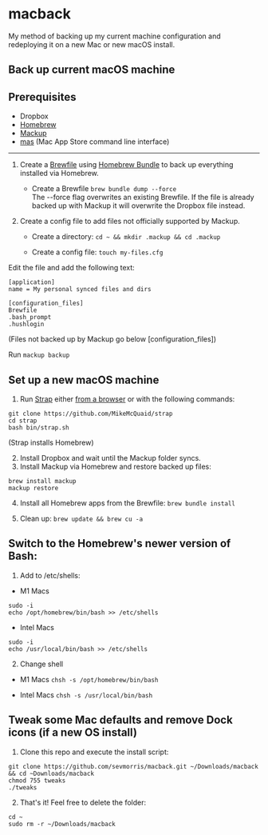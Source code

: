 # macback

My method of backing up my current machine configuration and redeploying it on a new Mac or new macOS install.

## Back up current macOS machine

## Prerequisites
- Dropbox
- [Homebrew](https://brew.sh/)
- [Mackup](https://github.com/lra/mackup)
- [mas](https://github.com/mas-cli/mas) (Mac App Store command line interface)
---
1) Create a [Brewfile](https://github.com/Homebrew/homebrew-bundle) using [Homebrew Bundle](https://docs.brew.sh/Manpage#bundle-subcommand) to back up everything installed via Homebrew.

    - Create a Brewfile
`brew bundle dump --force` <br>
The --force flag overwrites an existing Brewfile. If the file is already backed up with Mackup it will overwrite the Dropbox file instead.

2) Create a config file to add files not officially supported by Mackup.

    - Create a directory:
`cd ~ && mkdir .mackup && cd .mackup`<br>

    - Create a config file:
`touch my-files.cfg`

Edit the file and add the following text:

```
[application]
name = My personal synced files and dirs

[configuration_files]
Brewfile
.bash_prompt
.hushlogin
```
(Files not backed up by Mackup go below [configuration_files])

Run `mackup backup`


## Set up a new macOS machine

1) Run [Strap](https://macos-strap.herokuapp.com/) either [from a browser](https://macos-strap.herokuapp.com/) or with the following commands:

```
git clone https://github.com/MikeMcQuaid/strap
cd strap
bash bin/strap.sh
```

(Strap installs Homebrew)

2) Install Dropbox and wait until the Mackup folder syncs.
3) Install Mackup via Homebrew and restore backed up files:

```
brew install mackup
mackup restore
```

4) Install all Homebrew apps from the Brewfile:
 `brew bundle install`

5) Clean up:
`brew update && brew cu -a`

## Switch to the Homebrew's newer version of Bash:

1) Add to /etc/shells:

- M1 Macs

```
sudo -i
echo /opt/homebrew/bin/bash >> /etc/shells
```

- Intel Macs

```
sudo -i
echo /usr/local/bin/bash >> /etc/shells
```

2) Change shell

- M1 Macs
`chsh -s /opt/homebrew/bin/bash`

- Intel Macs
`chsh -s /usr/local/bin/bash`


## Tweak some Mac defaults and remove Dock icons (if a new OS install)

1) Clone this repo and execute the install script:

```
git clone https://github.com/sevmorris/macback.git ~/Downloads/macback && cd ~Downloads/macback
chmod 755 tweaks
./tweaks
```

2) That's it! Feel free to delete the folder:

```
cd ~
sudo rm -r ~/Downloads/macback
```
